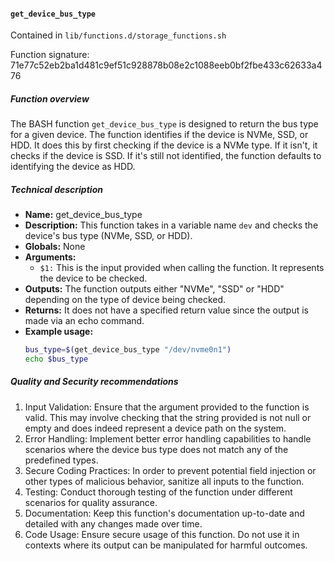 #### `get_device_bus_type`

Contained in `lib/functions.d/storage_functions.sh`

Function signature: 71e77c52eb2ba1d481c9ef51c928878b08e2c1088eeb0bf2fbe433c62633a476

##### Function overview

The BASH function `get_device_bus_type` is designed to return the bus type for a given device. The function identifies if the device is NVMe, SSD, or HDD. It does this by first checking if the device is a NVMe type. If it isn't, it checks if the device is SSD. If it's still not identified, the function defaults to identifying the device as HDD.

##### Technical description

- **Name:** get_device_bus_type
- **Description:** This function takes in a variable name `dev` and checks the device's bus type (NVMe, SSD, or HDD).
- **Globals:** None
- **Arguments:**
  - `$1:` This is the input provided when calling the function. It represents the device to be checked.
- **Outputs:** The function outputs either "NVMe", "SSD" or "HDD" depending on the type of device being checked.
- **Returns:** It does not have a specified return value since the output is made via an echo command.
- **Example usage:**
  ```bash
  bus_type=$(get_device_bus_type "/dev/nvme0n1")
  echo $bus_type
  ```

##### Quality and Security recommendations

1. Input Validation: Ensure that the argument provided to the function is valid. This may involve checking that the string provided is not null or empty and does indeed represent a device path on the system.
2. Error Handling: Implement better error handling capabilities to handle scenarios where the device bus type does not match any of the predefined types.
3. Secure Coding Practices: In order to prevent potential field injection or other types of malicious behavior, sanitize all inputs to the function.
4. Testing: Conduct thorough testing of the function under different scenarios for quality assurance.
5. Documentation: Keep this function's documentation up-to-date and detailed with any changes made over time.
6. Code Usage: Ensure secure usage of this function. Do not use it in contexts where its output can be manipulated for harmful outcomes.

